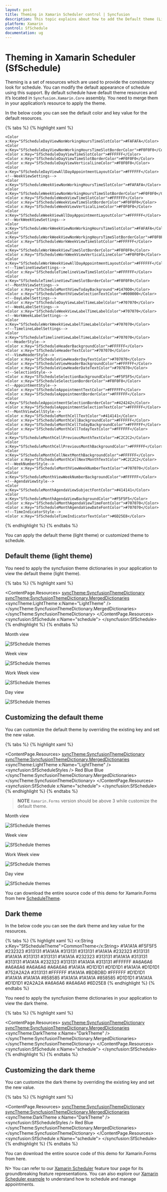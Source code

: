 ```yaml
---
layout: post
title: Theming in Xamarin Scheduler control | Syncfusion
description: This topic explains about how to add the Default theme (Light theme), Dark theme and its customization in schedule.
platform: Xamarin
control: SfSchedule
documentation: ug
---
```


# Theming in Xamarin Scheduler (SfSchedule)

Theming is a set of resources which are used to provide the consistency look for schedule.
You can modify the default appearance of schedule using this support. By default schedule have default theme resources and it’s located in `Syncfusion.Xamarin.Core` assembly. You need to merge them in your application’s resource to apply the theme.

In the below code you can see the default color and key value for the default resources.

{% tabs %}
{% highlight xaml %}
<!--DayViewSettings-->
    <Color x:Key="SfScheduleDayViewNonWorkingHoursTimeSlotColor">#FAFAFA</Color>
    <Color x:Key="SfScheduleDayViewNonWorkingHoursTimeSlotBorderColor">#F0F0F0</Color>
    <Color x:Key="SfScheduleDayViewTimeSlotColor">#FFFFFF</Color>
    <Color x:Key="SfScheduleDayViewTimeSlotBorderColor">#F0F0F0</Color>
    <Color x:Key="SfScheduleDayViewVerticalLineColor">#F0F0F0</Color>
    <Color x:Key="SfScheduleDayViewAllDayAppointmentLayoutColor">#FFFFFF</Color>
    <!--WeekViewSettings-->
    <Color x:Key="SfScheduleWeekViewNonWorkingHoursTimeSlotColor">#FAFAFA</Color>
    <Color x:Key="SfScheduleWeekViewNonWorkingHoursTimeSlotBorderColor">#F0F0F0</Color>
    <Color x:Key="SfScheduleWeekViewTimeSlotColor">#FFFFFF</Color>
    <Color x:Key="SfScheduleWeekViewTimeSlotBorderColor">#F0F0F0</Color>
    <Color x:Key="SfScheduleWeekViewVerticalLineColor">#F0F0F0</Color>
    <Color x:Key="SfScheduleWeekViewAllDayAppointmentLayoutColor">#FFFFFF</Color>
    <!--WorkWeekViewSettings-->
    <Color x:Key="SfScheduleWorkWeekViewNonWorkingHoursTimeSlotColor">#FAFAFA</Color>
    <Color x:Key="SfScheduleWorkWeekViewNonWorkingHoursTimeSlotBorderColor">#F0F0F0</Color>
    <Color x:Key="SfScheduleWorkWeekViewTimeSlotColor">#FFFFFF</Color>
    <Color x:Key="SfScheduleWorkWeekViewTimeSlotBorderColor">#F0F0F0</Color>
    <Color x:Key="SfScheduleWorkWeekViewVerticalLineColor">#F0F0F0</Color>
    <Color x:Key="SfScheduleWorkWeekViewAllDayAppointmentLayoutColor">#FFFFFF</Color>
    <!--TimelineViewSettings-->
    <Color x:Key="SfScheduleTimelineViewTimeSlotColor">#FFFFFF</Color>
    <Color x:Key="SfScheduleTimelineViewTimeSlotBorderColor">#F0F0F0</Color>
    <!--MonthViewSettings-->
    <Color x:Key="SfScheduleMonthViewTodayBackground">#1470D0</Color>
    <Color x:Key="SfScheduleMonthViewSelectionTextColor">#000000</Color>
    <!--DayLabelSettings-->
    <Color x:Key="SfScheduleDayViewLabelTimeLabelColor">#707070</Color>
    <!--WeekLabelSettings-->
    <Color x:Key="SfScheduleWeekViewLabelTimeLabelColor">#707070</Color>
    <!--WorkWeekLabelSettings-->
    <Color x:Key="SfScheduleWorkWeekViewLabelTimeLabelColor">#707070</Color>
    <!--TimelineLabelSettings-->
    <Color x:Key="SfScheduleTimelineViewLabelTimeLabelColor">#707070</Color>
    <!--HeaderStyle-->
    <Color x:Key="SfScheduleHeaderBackgroundColor">#FFFFFF</Color>
    <Color x:Key="SfScheduleHeaderTextColor">#707070</Color>
    <!--ViewHeaderStyle-->
    <Color x:Key="SfScheduleViewHeaderDayTextColor">#707070</Color>
    <Color x:Key="SfScheduleViewHeaderBackgroundColor">#FFFFFF</Color>
    <Color x:Key="SfScheduleViewHeaderDateTextColor">#707070</Color>
    <!--SelectionStyle-->
    <Color x:Key="SfScheduleSelectionBackgroundColor">#F5F5F5</Color>
    <Color x:Key="SfScheduleSelectionBorderColor">#F0F0F0</Color>
    <!--AppointmentStyle-->
    <Color x:Key="SfScheduleAppointmentTextColor">#FFFFFF</Color>
    <Color x:Key="SfScheduleAppointmentBorderColor">#FFFFFF</Color>
    <Color x:Key="SfScheduleAppointmentSelectionBorderColor">#424242</Color>
    <Color x:Key="SfScheduleAppointmentSelectionTextColor">#FFFFFF</Color>
    <!--MonthViewCellStyle-->
    <Color x:Key="SfScheduleMonthCellTextColor">#414141</Color>
    <Color x:Key="SfScheduleMonthCellBackgroundColor">#FFFFFF</Color>
    <Color x:Key="SfScheduleMonthCellTodayBackgroundColor">#FFFFFF</Color>
    <Color x:Key="SfScheduleMonthCellTodayTextColor">#FFFFFF</Color>
    <Color x:Key="SfScheduleMonthCellPreviousMonthTextColor">#C2C2C2</Color>
    <Color x:Key="SfScheduleMonthCellPreviousMonthBackgroundColor">#FFFFFF</Color>
    <Color x:Key="SfScheduleMonthCellNextMonthBackgroundColor">#FFFFFF</Color>
    <Color x:Key="SfScheduleMonthCellNextMonthTextColor">#C2C2C2</Color>
    <!--WeekNumberStyle-->
    <Color x:Key="SfScheduleMonthViewWeekNumberTextColor">#707070</Color>
    <Color x:Key="SfScheduleMonthViewWeekNumberBackgroundColor">#FFFFFF</Color>
    <!--AgendaViewStyle-->
    <Color x:Key="SfScheduleMonthAgendaViewSubjectFontColor">#414141</Color>
    <Color x:Key="SfScheduleMonthAgendaViewBackgroundColor">#F5F5F5</Color>
    <Color x:Key="SfScheduleMonthAgendaViewTimeFontColor">#707070</Color>
    <Color x:Key="SfScheduleMonthAgendaViewDateFontColor">#707070</Color>
    <!--TimeIndicatorStyle-->
    <Color x:Key="SfScheduleTimeIndicatorTextColor">#6D25E8</Color>
{% endhighlight %}
{% endtabs %} 

You can apply the default theme (light theme) or customized theme to schedule.

## Default theme (light theme)

You need to apply the syncfusion theme dictionaries in your application to view the default theme (light theme).

{% tabs %}
{% highlight xaml %}
<?xml version="1.0" encoding="utf-8"?>
<ContentPage xmlns="http://xamarin.com/schemas/2014/forms" xmlns:x="http://schemas.microsoft.com/winfx/2009/xaml" xmlns:local="clr-namespace:ScheduleTheme" x:Class="ScheduleTheme.MainPage" xmlns:syncfusion="clr-namespace:Syncfusion.SfSchedule.XForms;assembly=Syncfusion.SfSchedule.XForms"
              xmlns:syncTheme="clr-namespace:Syncfusion.XForms.Themes;assembly=Syncfusion.Core.XForms">
    <ContentPage.Resources>
        <syncTheme:SyncfusionThemeDictionary>
            <syncTheme:SyncfusionThemeDictionary.MergedDictionaries>
                <syncTheme:LightTheme x:Name="LightTheme" />
            </syncTheme:SyncfusionThemeDictionary.MergedDictionaries>
        </syncTheme:SyncfusionThemeDictionary>
    </ContentPage.Resources>   
    <syncfusion:SfSchedule x:Name="schedule">
    </syncfusion:SfSchedule>
</ContentPage>  
{% endhighlight %}
{% endtabs %} 

Month view

![SfSchedule themes](GettingStarted_images/Xamarin.Forms-Schedule-Defaultthememonth.png)

Week view

![SfSchedule themes](GettingStarted_images/Xamarin.Forms-Schedule-Defaultthemeweek.png)

Work Week view

![SfSchedule themes](GettingStarted_images/Xamarin.Forms-Schedule-Defaultthemeworkweek.png)

Day view

![SfSchedule themes](GettingStarted_images/Xamarin.Forms-Schedule-Defaultthemeday.png)

## Customizing the default theme

You can customize the default theme by overriding the existing key and set the new value.

{% tabs %}
{% highlight xaml %}
<?xml version="1.0" encoding="utf-8"?>
<ContentPage xmlns="http://xamarin.com/schemas/2014/forms" xmlns:x="http://schemas.microsoft.com/winfx/2009/xaml" xmlns:local="clr-namespace:ScheduleTheme" x:Class="ScheduleTheme.MainPage" xmlns:syncfusion="clr-namespace:Syncfusion.SfSchedule.XForms;assembly=Syncfusion.SfSchedule.XForms"
              xmlns:syncTheme="clr-namespace:Syncfusion.XForms.Themes;assembly=Syncfusion.Core.XForms">
    <ContentPage.Resources>
        <syncTheme:SyncfusionThemeDictionary>
            <syncTheme:SyncfusionThemeDictionary.MergedDictionaries>
                <syncTheme:LightTheme x:Name="LightTheme" />
                <syncfusion:SfScheduleStyles />
                <ResourceDictionary>
                    <Color x:Key="SfScheduleHeaderTextColor">Red</Color>
                    <Color x:Key="SfScheduleViewHeaderDayTextColor">Blue</Color>
                    <Color x:Key="SfScheduleViewHeaderDateTextColor">Blue</Color>
                </ResourceDictionary>
            </syncTheme:SyncfusionThemeDictionary.MergedDictionaries>
        </syncTheme:SyncfusionThemeDictionary>
    </ContentPage.Resources>   
    <syncfusion:SfSchedule x:Name="schedule">
    </syncfusion:SfSchedule>
</ContentPage> 
{% endhighlight %}
{% endtabs %} 

>**NOTE**
`Xamarin.Forms` version should be above 3 while customize the default theme.

Month view

![SfSchedule themes](GettingStarted_images/Xamarin.Forms-Schedule-Customizedthememonth.png)

Week view

![SfSchedule themes](GettingStarted_images/Xamarin.Forms-Schedule-Customizedthemeweek.png)

Work Week view

![SfSchedule themes](GettingStarted_images/Xamarin.Forms-Schedule-Customizedthemeworkweek.png)

Day view

![SfSchedule themes](GettingStarted_images/Xamarin.Forms-Schedule-Customizedthemeday.png)

You can download the entire source code of this demo for Xamarin.Forms from
here [ScheduleTheme](https://github.com/SyncfusionExamples/xamarin-schedule-theming). 

## Dark theme

In the below code you can see the dark theme and key value for the resources.

{% tabs %}
{% highlight xaml %}
    <!--SfSchedule-->
    <x:String x:Key="SfScheduleTheme">CommonTheme</x:String>
    <!--ScheduleBackgroundColor-->
    <Color x:Key="SfScheduleBackgroundColor">#1A1A1A</Color>
    <!--CurrentTimeIndicatorColor-->
    <Color x:Key="SfScheduleCurrentTimeIndicatorColor">#F5F5F5</Color>
    <!--DayViewSettings-->
    <Color x:Key="SfScheduleDayViewNonWorkingHoursTimeSlotColor">#232323</Color>
    <Color x:Key="SfScheduleDayViewNonWorkingHoursTimeSlotBorderColor">#313131</Color>
    <Color x:Key="SfScheduleDayViewTimeSlotColor">#1A1A1A</Color>
    <Color x:Key="SfScheduleDayViewTimeSlotBorderColor">#313131</Color>
    <Color x:Key="SfScheduleDayViewVerticalLineColor">#313131</Color>
    <Color x:Key="SfScheduleDayViewAllDayAppointmentLayoutColor">#1A1A1A</Color>
    <!--WeekViewSettings-->
    <Color x:Key="SfScheduleWeekViewNonWorkingHoursTimeSlotColor">#232323</Color>
    <Color x:Key="SfScheduleWeekViewNonWorkingHoursTimeSlotBorderColor">#313131</Color>
    <Color x:Key="SfScheduleWeekViewTimeSlotColor">#1A1A1A</Color>
    <Color x:Key="SfScheduleWeekViewTimeSlotBorderColor">#313131</Color>
    <Color x:Key="SfScheduleWeekViewVerticalLineColor">#313131</Color>
    <Color x:Key="SfScheduleWeekViewAllDayAppointmentLayoutColor">#1A1A1A</Color>
    <!--WorkWeekViewSettings-->
    <Color x:Key="SfScheduleWorkWeekViewNonWorkingHoursTimeSlotColor">#232323</Color>
    <Color x:Key="SfScheduleWorkWeekViewNonWorkingHoursTimeSlotBorderColor">#313131</Color>
    <Color x:Key="SfScheduleWorkWeekViewTimeSlotColor">#1A1A1A</Color>
    <Color x:Key="SfScheduleWorkWeekViewTimeSlotBorderColor">#313131</Color>
    <Color x:Key="SfScheduleWorkWeekViewVerticalLineColor">#313131</Color>
    <Color x:Key="SfScheduleWorkWeekViewAllDayAppointmentLayoutColor">#1A1A1A</Color>
    <!--TimelineViewSettings-->
    <Color x:Key="SfScheduleTimelineViewNonWorkingHoursTimeSlotColor">#232323</Color>
    <Color x:Key="SfScheduleTimelineViewNonWorkingHoursTimeSlotBorderColor">#313131</Color>
    <Color x:Key="SfScheduleTimelineViewTimeSlotColor">#1A1A1A</Color>
    <Color x:Key="SfScheduleTimelineViewTimeSlotBorderColor">#313131</Color>
    <!--MonthViewSettings-->
    <Color x:Key="SfScheduleMonthViewSelectionTextColor">#FFFFFF</Color>
    <!--DayLabelSettings-->
    <Color x:Key="SfScheduleDayViewLabelTimeLabelColor">#A6A6A6</Color>
    <!--WeekLabelSettings-->
    <Color x:Key="SfScheduleWeekViewLabelTimeLabelColor">#A6A6A6</Color>
    <!--WorkWeekLabelSettings-->
    <Color x:Key="SfScheduleWorkWeekViewLabelTimeLabelColor">#A6A6A6</Color>
    <!--TimelineLabelSettings-->
    <Color x:Key="SfScheduleTimelineViewLabelTimeLabelColor">#A6A6A6</Color>
    <!--HeaderStyle-->
    <Color x:Key="SfScheduleHeaderBackgroundColor">#1A1A1A</Color>
    <Color x:Key="SfScheduleHeaderTextColor">#D1D1D1</Color>
    <!--ViewHeaderStyle-->
    <Color x:Key="SfScheduleViewHeaderDayTextColor">#D1D1D1</Color>
    <Color x:Key="SfScheduleViewHeaderBackgroundColor">#1A1A1A</Color>
    <Color x:Key="SfScheduleViewHeaderDateTextColor">#D1D1D1</Color>
    <!--SelectionStyle-->
    <Color x:Key="SfScheduleSelectionBackgroundColor">#752A2A2A</Color>
    <Color x:Key="SfScheduleSelectionBorderColor">#313131</Color>
    <!--AppointmentStyle-->
    <Color x:Key="SfScheduleAppointmentTextColor">#FFFFFF</Color>
    <Color x:Key="SfScheduleAppointmentBorderColor">#1A1A1A</Color>
    <Color x:Key="SfScheduleAppointmentSelectionBorderColor">#BDBDBD</Color>
    <Color x:Key="SfScheduleAppointmentSelectionTextColor">#FFFFFF</Color>
    <!--MonthViewCellStyle-->
    <Color x:Key="SfScheduleMonthCellTextColor">#D1D1D1</Color>
    <Color x:Key="SfScheduleMonthCellBackgroundColor">#1A1A1A</Color>
    <Color x:Key="SfScheduleMonthCellTodayBackgroundColor">#1A1A1A</Color>
    <Color x:Key="SfScheduleMonthCellPreviousMonthTextColor">#858585</Color>
    <Color x:Key="SfScheduleMonthCellPreviousMonthBackgroundColor">#1A1A1A</Color>
    <Color x:Key="SfScheduleMonthCellNextMonthBackgroundColor">#1A1A1A</Color>
    <Color x:Key="SfScheduleMonthCellNextMonthTextColor">#858585</Color>
    <!--WeekNumberStyle-->
    <Color x:Key="SfScheduleMonthViewWeekNumberTextColor">#D1D1D1</Color>
    <Color x:Key="SfScheduleMonthViewWeekNumberBackgroundColor">#1A1A1A</Color>
    <!--AgendaViewStyle-->
    <Color x:Key="SfScheduleMonthAgendaViewSubjectFontColor">#D1D1D1</Color>
    <Color x:Key="SfScheduleMonthAgendaViewBackgroundColor">#2A2A2A</Color>
    <Color x:Key="SfScheduleMonthAgendaViewTimeFontColor">#A6A6A6</Color>
    <Color x:Key="SfScheduleMonthAgendaViewDateFontColor">#A6A6A6</Color>
    <!--TimeIndicatorStyle-->
    <Color x:Key="SfScheduleTimeIndicatorTextColor">#6D25E8</Color>
    <!--SfSchedule-End-->
{% endhighlight %}
{% endtabs %} 

You need to apply the syncfusion theme dictionaries in your application to view the dark theme.

{% tabs %}
{% highlight xaml %}
<?xml version="1.0" encoding="utf-8"?>
<ContentPage xmlns="http://xamarin.com/schemas/2014/forms" xmlns:x="http://schemas.microsoft.com/winfx/2009/xaml" xmlns:local="clr-namespace:ScheduleTheme" x:Class="ScheduleTheme.MainPage" xmlns:syncfusion="clr-namespace:Syncfusion.SfSchedule.XForms;assembly=Syncfusion.SfSchedule.XForms"
              xmlns:syncTheme="clr-namespace:Syncfusion.XForms.Themes;assembly=Syncfusion.Core.XForms">
    <ContentPage.Resources>
        <syncTheme:SyncfusionThemeDictionary>
            <syncTheme:SyncfusionThemeDictionary.MergedDictionaries>
                <syncTheme:DarkTheme x:Name="DarkTheme" />
            </syncTheme:SyncfusionThemeDictionary.MergedDictionaries>
        </syncTheme:SyncfusionThemeDictionary>
    </ContentPage.Resources>   
    <syncfusion:SfSchedule x:Name="schedule">
    </syncfusion:SfSchedule>
</ContentPage>  
{% endhighlight %}
{% endtabs %}

## Customizing the dark theme

You can customize the dark theme by overriding the existing key and set the new value.

{% tabs %}
{% highlight xaml %}
<?xml version="1.0" encoding="utf-8"?>
<ContentPage xmlns="http://xamarin.com/schemas/2014/forms" xmlns:x="http://schemas.microsoft.com/winfx/2009/xaml" xmlns:local="clr-namespace:ScheduleTheme" x:Class="ScheduleTheme.MainPage" xmlns:syncfusion="clr-namespace:Syncfusion.SfSchedule.XForms;assembly=Syncfusion.SfSchedule.XForms"
              xmlns:syncTheme="clr-namespace:Syncfusion.XForms.Themes;assembly=Syncfusion.Core.XForms">
    <ContentPage.Resources>
        <syncTheme:SyncfusionThemeDictionary>
            <syncTheme:SyncfusionThemeDictionary.MergedDictionaries>
                <syncTheme:DarkTheme x:Name="DarkTheme" />
                <syncfusion:SfScheduleStyles />
                <ResourceDictionary>
                    <Color x:Key="SfScheduleHeaderTextColor">Red</Color>
                    <Color x:Key="SfScheduleViewHeaderDayTextColor">Blue</Color>
                </ResourceDictionary>
            </syncTheme:SyncfusionThemeDictionary.MergedDictionaries>
        </syncTheme:SyncfusionThemeDictionary>
    </ContentPage.Resources>   
    <syncfusion:SfSchedule x:Name="schedule">
    </syncfusion:SfSchedule>
</ContentPage> 
{% endhighlight %}
{% endtabs %}

You can download the entire source code of this demo for Xamarin.Forms from
here.

N> You can refer to our [Xamarin Scheduler](https://www.syncfusion.com/xamarin-ui-controls/xamarin-scheduler) feature tour page for its groundbreaking feature representations. You can also explore our [Xamarin Scheduler example](https://github.com/syncfusion/xamarin-demos/tree/master/Forms/Schedule) to understand how to schedule and manage appointments.
